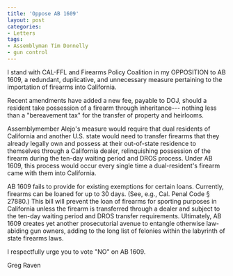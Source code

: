 ```yaml
---
title: 'Oppose AB 1609'
layout: post
categories:
- Letters
tags:
- Assemblyman Tim Donnelly
- gun control
---
```


I stand with CAL-FFL and Firearms Policy Coalition in my OPPOSITION to AB 1609, a redundant, duplicative, and unnecessary measure pertaining to the importation of firearms into California.

Recent amendments have added a new fee, payable to DOJ, should a resident take possession of a firearm through inheritance--- nothing less than a "bereavement tax" for the transfer of property and heirlooms.

Assemblymember Alejo's measure would require that dual residents of California and another U.S. state would need to transfer firearms that they already legally own and possess at their out-of-state residence to themselves through a California dealer, relinquishing possession of the firearm during the ten-day waiting period and DROS process. Under AB 1609, this process would occur every single time a dual-resident's firearm came with them into California.

AB 1609 fails to provide for existing exemptions for certain loans. Currently, firearms can be loaned for up to 30 days. (See, e.g., Cal. Penal Code § 27880.) This bill will prevent the loan of firearms for sporting purposes in California unless the firearm is transferred through a dealer and subject to the ten-day waiting period and DROS transfer requirements. Ultimately, AB 1609 creates yet another prosecutorial avenue to entangle otherwise law-abiding gun owners, adding to the long list of felonies within the labyrinth of state firearms laws.

I respectfully urge you to vote "NO" on AB 1609.

Greg Raven